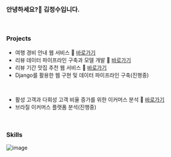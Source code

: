 ### 안녕하세요?👋 김정수입니다.

<br>

### Projects
- 여행 경비 안내 웹 서비스 🔗 [바로가기](https://github.com/KIMJEONGSU/travel_web)
- 리뷰 데이터 파이프라인 구축과 모델 개발 🔗 [바로가기](https://github.com/KIMJEONGSU/musinsa_pipeline)
- 리뷰 기간 맛집 추천 웹 서비스 🔗 [바로가기](https://github.com/KIMJEONGSU/js_portfolio/tree/main/restaurant)
- Django를 활용한 웹 구현 및 데이터 파이프라인 구축(진행중) 

<br>

- 활성 고객과 다회성 고객 비율 증가를 위한 이커머스 분석 🔗 [바로가기](https://github.com/KIMJEONGSU/ecommerce)
- 브라질 이커머스 플랫폼 분석(진행중)
  
<br>

### Skills 
![image](https://github.com/KIMJEONGSU/KIMJEONGSU/assets/23291338/0ad2e7d2-1454-4bfb-8c6f-04c8c03347bc)


<!--https://simpleicons.org/?q=flask-->

